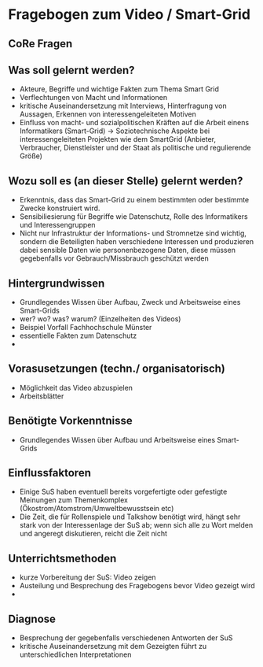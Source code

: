 # Fragebogen zum Video / Smart-Grid

## CoRe Fragen 


##  Was soll gelernt werden?
   * Akteure, Begriffe und wichtige Fakten zum Thema Smart Grid
   * Verflechtungen von Macht und Informationen
   * kritische Auseinandersetzung mit Interviews, Hinterfragung von Aussagen, Erkennen von interessengeleiteten Motiven
   *  Einfluss von macht- und sozialpolitischen Kräften auf die Arbeit einens Informatikers (Smart-Grid) -> Soziotechnische Aspekte bei interessengeleiteten Projekten wie dem SmartGrid  (Anbieter, Verbraucher, Dienstleister und der Staat als politische und regulierende Größe)


## Wozu soll es (an dieser Stelle) gelernt werden?
   * Erkenntnis, dass das Smart-Grid zu einem bestimmten oder bestimmte Zwecke  konstruiert wird.
   * Sensibiliesierung für Begriffe wie Datenschutz, Rolle des Informatikers und Interessengruppen
   * Nicht nur Infrastruktur der  Informations- und Stromnetze sind wichtig, sondern die Beteiligten haben  verschiedene Interessen und  produzieren dabei sensible Daten wie personenbezogene Daten, diese müssen gegebenfalls vor Gebrauch/Missbrauch geschützt werden

## Hintergrundwissen 
   * Grundlegendes Wissen über Aufbau, Zweck und Arbeitsweise eines Smart-Grids
   * wer? wo? was? warum? (Einzelheiten des Videos) 
   * Beispiel Vorfall Fachhochschule Münster 
   * essentielle Fakten zum Datenschutz
   * 
   


## Vorasusetzungen (techn./ organisatorisch)

   * Möglichkeit das Video abzuspielen
   * Arbeitsblätter 


## Benötigte Vorkenntnisse
   * Grundlegendes Wissen über Aufbau und Arbeitsweise eines Smart-Grids


## Einflussfaktoren
   * Einige SuS haben eventuell bereits vorgefertigte oder gefestigte Meinungen zum Themenkomplex (Ökostrom/Atomstrom/Umweltbewusstsein etc)
   * Die Zeit, die für Rollenspiele und Talkshow benötigt wird, hängt sehr stark von der Interessenlage der SuS ab; wenn sich alle zu Wort melden und angeregt diskutieren, reicht die Zeit nicht  


## Unterrichtsmethoden
   * kurze Vorbereitung der SuS: Video zeigen 
   * Austeilung und Besprechung des Fragebogens bevor Video gezeigt wird
   *


## Diagnose
   * Besprechung der gegebenfalls verschiedenen Antworten der SuS
   * kritische Auseinandersetzung mit dem Gezeigten führt zu unterschiedlichen Interpretationen
